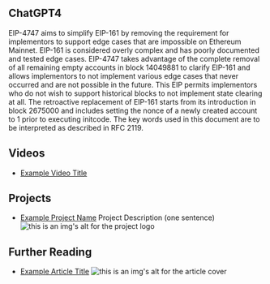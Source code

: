 ## ChatGPT4

EIP-4747 aims to simplify EIP-161 by removing the requirement for implementors to support edge cases that are impossible on Ethereum Mainnet. EIP-161 is considered overly complex and has poorly documented and tested edge cases. EIP-4747 takes advantage of the complete removal of all remaining empty accounts in block 14049881 to clarify EIP-161 and allows implementors to not implement various edge cases that never occurred and are not possible in the future. This EIP permits implementors who do not wish to support historical blocks to not implement state clearing at all. The retroactive replacement of EIP-161 starts from its introduction in block 2675000 and includes setting the nonce of a newly created account to 1 prior to executing initcode. The key words used in this document are to be interpreted as described in RFC 2119.

## Videos

- [Example Video Title](https://www.youtube.com/watch?v=TDGq4aeevgY)

## Projects

- [Example Project Name](https://xxxx.xxx/xxxxx) Project Description (one sentence) ![this is an img's alt for the project logo](https://xxxx.xxx/project-logo.xxx)

## Further Reading

- [Example Article Title](https://xxxx.xxx/xxxxx) ![this is an img's alt for the article cover](https://xxxx.xxx/article-cover.xxx)
